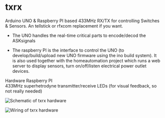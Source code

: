 txrx
====

Arduino UNO & Raspberry PI  based 433MHz RX/TX for controlling Switches &amp; Sensors. An tellstick or rfxcom replacement if you want.

- The UNO handles the real-time critical parts to encode/decod the ASKsignals

- The raspberry PI is the interface to control the UNO (to develop/build/upload new UNO firmware using the ino build system). It is also used together with the homeautomation project which runs a web server to display sensors, turn on/off/listen electrical power outlet devices. 

Hardware
Raspberry PI  
433MHz superhetrodyne transmitter/receive
LEDs (for visual feedback, so not really needed)

![Schematic of txrx hardware](https://github.com/epkboan/epkboan.github.io/blob/master/txrx_schem.png?raw=true "Schematic: txrx Hardware")

![Wiring of txrx hardware](https://github.com/epkboan/epkboan.github.io/blob/master/txrx_bb.png?raw=true "Breadboard: txrx Hardware")
